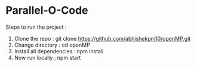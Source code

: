# Parallel-O-Code
Steps to run the project :

1. Clone the repo : git clone https://github.com/abhishekpm10/openMP.git
2. Change directory : cd openMP
3. Install all dependencies : npm install
4. Now run locally : npm start
